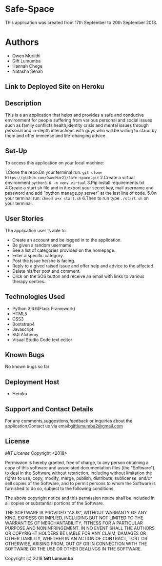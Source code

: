 # Safe-Space
This application was created from 17th September to 20th September 2018.

# Authors
- Owen Muriithi
- Gift Lumumba
- Hannah Chege
- Natasha Senah

## Link to Deployed Site on Heroku


## Description
This is a an application that helps and provides a safe and conducive environment for people suffering from various personal and social issues such as family conflicts,health,identity crisis and mental issues through personal and in-depth interactions with guys who will be willing to stand by them and offer immense and life-changing advice.


## Set-Up
To access this application on your local machine:

1.Clone the repo.On your terminal run:
`git clone https://github.com/OwenMur21/Safe-space.git`
2.Create a virtual environment
`python3.6 -m venv virtual`
3.Pip install requirements.txt
4.Create a start.sh file and in it export your secret key, mail username and password and add "python manage.py server" at the last line of code.
5.On your terminal run: `chmod a+x start.sh`
6.Then to run type `./start.sh` on your terminal.


## User Stories
The application user is able to:
- Create an account and be logged in to the application.
- Be given a random username.
- See a list of categories provided on the homepage.
- Enter a specific category.
- Post the issue he/she is facing.
- Reply to a gived raised issue and offer help and advice to the affected.
- Delete his/her post and comment.
- Click on the SOS button and receive an email with links to various therapy centres.

## Technologies Used
- Python 3.6.6(Flask Framework)
- HTML5
- CSS3
- Bootstrap4
- Javascript
- SQLAlchemy
- Visual Studio Code text editor

## Known Bugs
No known bugs so far

## Deployment Host
- Heroku

## Support and Contact Details
For any comments,suggestions,feedback or inquiries about the application,Contact us via email:giftlumumba2@gmail.com


## License
*MIT License*
Copyright <2018> <GIFT LUMUMBA>

Permission is hereby granted, free of charge, to any person obtaining a copy of this software and associated documentation files (the "Software"), to deal in the Software without restriction, including without limitation the rights to use, copy, modify, merge, publish, distribute, sublicense, and/or sell copies of the Software, and to permit persons to whom the Software is furnished to do so, subject to the following conditions:

The above copyright notice and this permission notice shall be included in all copies or substantial portions of the Software.

THE SOFTWARE IS PROVIDED "AS IS", WITHOUT WARRANTY OF ANY KIND, EXPRESS OR IMPLIED, INCLUDING BUT NOT LIMITED TO THE WARRANTIES OF MERCHANTABILITY, FITNESS FOR A PARTICULAR PURPOSE AND NONINFRINGEMENT. IN NO EVENT SHALL THE AUTHORS OR COPYRIGHT HOLDERS BE LIABLE FOR ANY CLAIM, DAMAGES OR OTHER LIABILITY, WHETHER IN AN ACTION OF CONTRACT, TORT OR OTHERWISE, ARISING FROM, OUT OF OR IN CONNECTION WITH THE SOFTWARE OR THE USE OR OTHER DEALINGS IN THE SOFTWARE.

Copyright (c) 2018 **Gift Lumumba**

